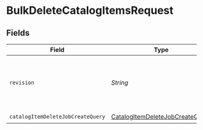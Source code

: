 # BulkDeleteCatalogItemsRequest


## Fields

| Field                                                                                         | Type                                                                                          | Required                                                                                      | Description                                                                                   |
| --------------------------------------------------------------------------------------------- | --------------------------------------------------------------------------------------------- | --------------------------------------------------------------------------------------------- | --------------------------------------------------------------------------------------------- |
| `revision`                                                                                    | *String*                                                                                      | :heavy_check_mark:                                                                            | API endpoint revision (format: YYYY-MM-DD[.suffix])                                           |
| `catalogItemDeleteJobCreateQuery`                                                             | [CatalogItemDeleteJobCreateQuery](../../models/components/CatalogItemDeleteJobCreateQuery.md) | :heavy_check_mark:                                                                            | N/A                                                                                           |